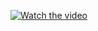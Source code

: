[![Watch the video](https://img.youtube.com/vi/AbxGe0n9HnQ/maxresdefault.jpg)](https://youtu.be/AbxGe0n9HnQ)
